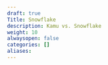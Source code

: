 ```yaml
---
draft: true
Title: Snowflake
description: Kamu vs. Snowflake
weight: 10
alwaysopen: false
categories: []
aliases:
---
```

